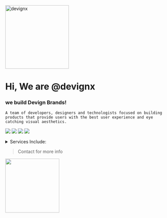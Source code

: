 <img src="https://api.daily.dev/devcards/8fe94e7e646d4d8689b9509edf133c08.png?r=x18" alt="devignx" width="200"/>

# Hi, We are @devignx 
### we build Devign Brands!<br>

```A team of developers, designers and technologists focused on building products that provide users with the best user experience and eye catching visual aesthetics.```


[![](https://i.ibb.co/bJgKQ6Q/image-2.png)](https://instagram.com/devignx)
[![](https://i.ibb.co/W5gb76p/image-4.png)](https://www.behance.net/devignx)
[![](https://i.ibb.co/D4zjv6H/image-5.png)](https://twitter.com/DevignX)
[![](https://i.ibb.co/K002Xwc/image-7.png)](https://www.linkedin.com/in/devignx/)
<br>


<details><summary>Services Include:</summary>

- UIUX Design<br>
- Brand Identity Design & Development<br>
- Full Stack Web Development <br>
- SEO | SMO<br>
- Social Media Content Design etc.. <br><br>
  
 </details>
 
> Contact for more info
<img src="https://user-images.githubusercontent.com/108688904/183284336-e27527b8-efc1-4ea6-84b7-cd5357f02399.jpg" width="auto" height="170" />
